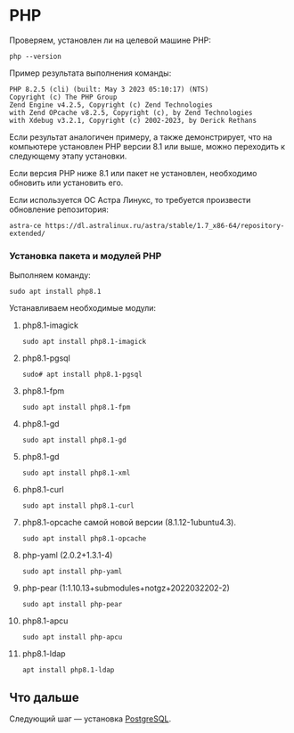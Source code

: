 # PHP

Проверяем, установлен ли на целевой машине PHP:
```
php --version
```

Пример результата выполнения команды:
```
PHP 8.2.5 (cli) (built: May 3 2023 05:10:17) (NTS)  
Copyright (c) The PHP Group  
Zend Engine v4.2.5, Copyright (c) Zend Technologies    
with Zend OPcache v8.2.5, Copyright (c), by Zend Technologies    
with Xdebug v3.2.1, Copyright (c) 2002-2023, by Derick Rethans
```
Если результат аналогичен примеру, а также демонстрирует, что на компьютере установлен PHP версии 8.1 или выше, можно переходить к следующему этапу установки. 

Если версия PHP ниже 8.1 или пакет не установлен, необходимо обновить или установить его. 

Если используется ОС Астра Линукс, то требуется произвести обновление репозитория:
```
astra-ce https://dl.astralinux.ru/astra/stable/1.7_x86-64/repository-extended/
```

### Установка пакета и модулей PHP

Выполняем команду:
```
sudo apt install php8.1
```

Устанавливаем необходимые модули:
1. php8.1-imagick
   ```
   sudo apt install php8.1-imagick
   ```
1. php8.1-pgsql
   ```
   sudo# apt install php8.1-pgsql
   ``` 
1. php8.1-fpm
   ```
   sudo apt install php8.1-fpm
   ```
1. php8.1-gd
   ```
   sudo apt install php8.1-gd
   ``` 
1. php8.1-gd
   ```
   sudo apt install php8.1-xml
   ``` 
1. php8.1-curl
   ```
   sudo apt install php8.1-curl
   ``` 
1. php8.1-opcache самой новой версии (8.1.12-1ubuntu4.3).
   ```
   sudo apt install php8.1-opcache
   ``` 
1. php-yaml (2.0.2+1.3.1-4)
   ```
   sudo apt install php-yaml
   ``` 
1. php-pear (1:1.10.13+submodules+notgz+2022032202-2)
   ```
   sudo apt install php-pear
   ```
1. php8.1-apcu
   ```
   sudo apt install php-apcu
   ```
1. php8.1-ldap
   ```
   apt install php8.1-ldap
   ```

## Что дальше 

Следующий шаг — установка [PostgreSQL](https://docs.primo-rpa.ru/primo-rpa/primo-rpa-idea-hub/readme-installation/linux/postgresql).

